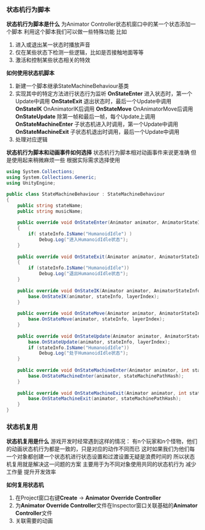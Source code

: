 ### 状态机行为脚本
**状态机行为脚本是什么**
为Animator Controller状态机窗口中的某一个状态添加一个脚本
利用这个脚本我们可以做一些特殊功能
比如
1. 进入或退出某一状态时播放声音
2. 仅在某些状态下检测一些逻辑，比如是否接触地面等等
3. 激活和控制某些状态相关的特效


**如何使用状态机脚本**
1. 新建一个脚本继承StateMachineBehaviour基类
2. 实现其中的特定方法进行状态行为监听
	  **OnStateEnter**    进入状态时，第一个Update中调用
	  **OnStateExit**     退出状态时，最后一个Update中调用
	  **OnStateIK**       OnAnimatorIK后调用
	  **OnStateMove**     OnAnimatorMove后调用
	  **OnStateUpdate**   除第一帧和最后一帧，每个Update上调用
	  **OnStateMachineEnter**     子状态机进入时调用，第一个Update中调用
	  **OnStateMachineExit**      子状态机退出时调用，最后一个Update中调用
3. 处理对应逻辑


**状态机行为脚本和动画事件如何选择**
状态机行为脚本相对动画事件来说更准确
但是使用起来稍微麻烦一些
根据实际需求选择使用


```c#
using System.Collections;
using System.Collections.Generic;
using UnityEngine;

public class StateMachineBehaviour : StateMachineBehaviour
{
    public string stateName;
    public string musicName;
    
    public override void OnStateEnter(Animator animator, AnimatorStateInfo stateInfo, int layerIndex)
    {
        if( stateInfo.IsName("HumanoidIdle") )
            Debug.Log("进入HumanoidIdle状态");
    }
    
    public override void OnStateExit(Animator animator, AnimatorStateInfo stateInfo, int layerIndex)
    {
        if (stateInfo.IsName("HumanoidIdle"))
            Debug.Log("退出HumanoidIdle状态");
    }
    
    public override void OnStateIK(Animator animator, AnimatorStateInfo stateInfo, int layerIndex){
        base.OnStateIK(animator, stateInfo, layerIndex);
    }
    
    public override void OnStateMove(Animator animator, AnimatorStateInfo stateInfo, int layerIndex){
        base.OnStateMove(animator, stateInfo, layerIndex);
    }
    
    public override void OnStateUpdate(Animator animator, AnimatorStateInfo stateInfo, int layerIndex){
        base.OnStateUpdate(animator, stateInfo, layerIndex);
        if (stateInfo.IsName("HumanoidIdle"))
            Debug.Log("处于HumanoidIdle状态");
    }
    
    public override void OnStateMachineEnter(Animator animator, int stateMachinePathHash){
        base.OnStateMachineEnter(animator, stateMachinePathHash);
    }
    
    public override void OnStateMachineExit(Animator animator, int stateMachinePathHash){
        base.OnStateMachineExit(animator, stateMachinePathHash);
    }
}
```

### 状态机复用
**状态机复用是什么**
游戏开发时经常遇到这样的情况：
有n个玩家和n个怪物，他们的动画状态机行为都是一致的，只是对应的动作不同而已
这时如果我们为他们每一个对象都创建一个状态机进行状态设置和过渡设置无疑是浪费时间的
所以状态机复用就是解决这一问题的方案
主要用于为不同对象使用共同的状态机行为
减少工作量 提升开发效率

**如何复用状态机**
1. 在Project窗口右键**Create** -> **Animator Override Controller**
2. 为**Animator Override Controller**文件在Inspector窗口关联基础的**Animator Controller**文件
3. 关联需要的动画